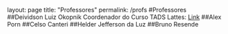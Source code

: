 layout: page
title: "Professores"
permalink: /profs
#Professores
##Deividson Luiz Okopnik
Coordenador do Curso TADS
Lattes: [Link](https://lattes.cnpq.br/6646897589665694)
##Alex Porn
##Celso Canteri
##Helder Jefferson da Luz
##Bruno Resende
